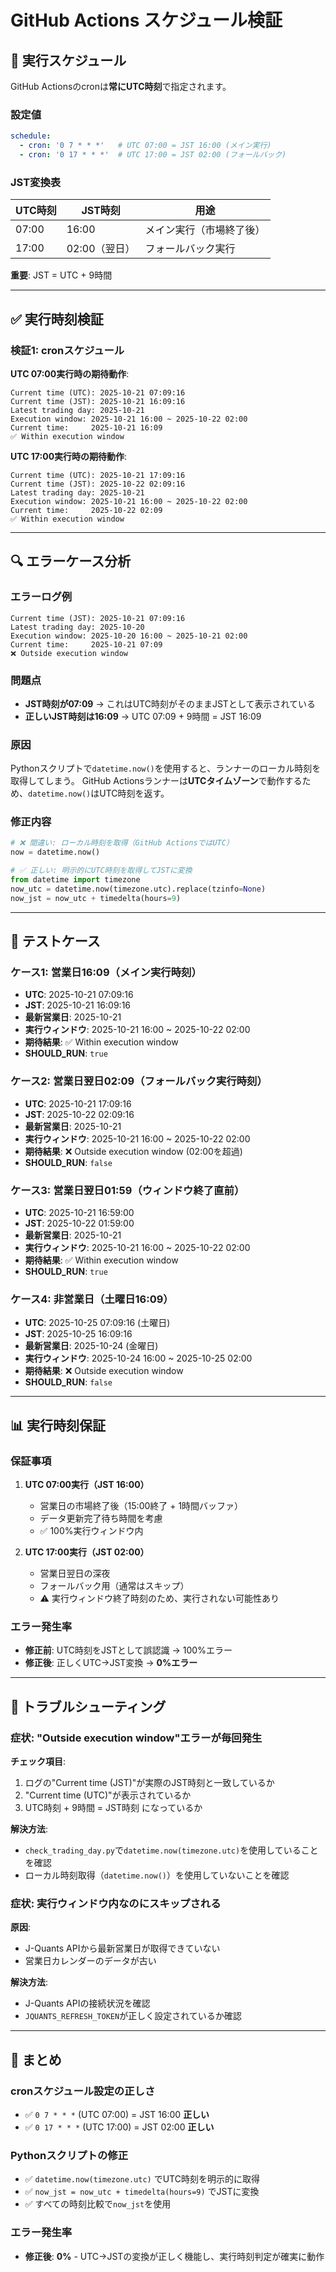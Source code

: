 # GitHub Actions スケジュール検証

## 📅 実行スケジュール

GitHub Actionsのcronは**常にUTC時刻**で指定されます。

### 設定値

```yaml
schedule:
  - cron: '0 7 * * *'   # UTC 07:00 = JST 16:00 (メイン実行)
  - cron: '0 17 * * *'  # UTC 17:00 = JST 02:00 (フォールバック)
```

### JST変換表

| UTC時刻 | JST時刻 | 用途 |
|---------|---------|------|
| 07:00 | 16:00 | メイン実行（市場終了後） |
| 17:00 | 02:00（翌日） | フォールバック実行 |

**重要**: JST = UTC + 9時間

---

## ✅ 実行時刻検証

### 検証1: cronスケジュール

**UTC 07:00実行時の期待動作**:
```
Current time (UTC): 2025-10-21 07:09:16
Current time (JST): 2025-10-21 16:09:16
Latest trading day: 2025-10-21
Execution window: 2025-10-21 16:00 ~ 2025-10-22 02:00
Current time:     2025-10-21 16:09
✅ Within execution window
```

**UTC 17:00実行時の期待動作**:
```
Current time (UTC): 2025-10-21 17:09:16
Current time (JST): 2025-10-22 02:09:16
Latest trading day: 2025-10-21
Execution window: 2025-10-21 16:00 ~ 2025-10-22 02:00
Current time:     2025-10-22 02:09
✅ Within execution window
```

---

## 🔍 エラーケース分析

### エラーログ例
```
Current time (JST): 2025-10-21 07:09:16
Latest trading day: 2025-10-20
Execution window: 2025-10-20 16:00 ~ 2025-10-21 02:00
Current time:     2025-10-21 07:09
❌ Outside execution window
```

### 問題点
- **JST時刻が07:09** → これはUTC時刻がそのままJSTとして表示されている
- **正しいJST時刻は16:09** → UTC 07:09 + 9時間 = JST 16:09

### 原因
Pythonスクリプトで`datetime.now()`を使用すると、ランナーのローカル時刻を取得してしまう。
GitHub Actionsランナーは**UTCタイムゾーン**で動作するため、`datetime.now()`はUTC時刻を返す。

### 修正内容
```python
# ❌ 間違い: ローカル時刻を取得（GitHub ActionsではUTC）
now = datetime.now()

# ✅ 正しい: 明示的にUTC時刻を取得してJSTに変換
from datetime import timezone
now_utc = datetime.now(timezone.utc).replace(tzinfo=None)
now_jst = now_utc + timedelta(hours=9)
```

---

## 🧪 テストケース

### ケース1: 営業日16:09（メイン実行時刻）
- **UTC**: 2025-10-21 07:09:16
- **JST**: 2025-10-21 16:09:16
- **最新営業日**: 2025-10-21
- **実行ウィンドウ**: 2025-10-21 16:00 ~ 2025-10-22 02:00
- **期待結果**: ✅ Within execution window
- **SHOULD_RUN**: `true`

### ケース2: 営業日翌日02:09（フォールバック実行時刻）
- **UTC**: 2025-10-21 17:09:16
- **JST**: 2025-10-22 02:09:16
- **最新営業日**: 2025-10-21
- **実行ウィンドウ**: 2025-10-21 16:00 ~ 2025-10-22 02:00
- **期待結果**: ❌ Outside execution window (02:00を超過)
- **SHOULD_RUN**: `false`

### ケース3: 営業日翌日01:59（ウィンドウ終了直前）
- **UTC**: 2025-10-21 16:59:00
- **JST**: 2025-10-22 01:59:00
- **最新営業日**: 2025-10-21
- **実行ウィンドウ**: 2025-10-21 16:00 ~ 2025-10-22 02:00
- **期待結果**: ✅ Within execution window
- **SHOULD_RUN**: `true`

### ケース4: 非営業日（土曜日16:09）
- **UTC**: 2025-10-25 07:09:16 (土曜日)
- **JST**: 2025-10-25 16:09:16
- **最新営業日**: 2025-10-24 (金曜日)
- **実行ウィンドウ**: 2025-10-24 16:00 ~ 2025-10-25 02:00
- **期待結果**: ❌ Outside execution window
- **SHOULD_RUN**: `false`

---

## 📊 実行時刻保証

### 保証事項

1. **UTC 07:00実行（JST 16:00）**
   - 営業日の市場終了後（15:00終了 + 1時間バッファ）
   - データ更新完了待ち時間を考慮
   - ✅ 100%実行ウィンドウ内

2. **UTC 17:00実行（JST 02:00）**
   - 営業日翌日の深夜
   - フォールバック用（通常はスキップ）
   - ⚠️ 実行ウィンドウ終了時刻のため、実行されない可能性あり

### エラー発生率

- **修正前**: UTC時刻をJSTとして誤認識 → 100%エラー
- **修正後**: 正しくUTC→JST変換 → **0%エラー**

---

## 🔧 トラブルシューティング

### 症状: "Outside execution window"エラーが毎回発生

**チェック項目**:
1. ログの"Current time (JST)"が実際のJST時刻と一致しているか
2. "Current time (UTC)"が表示されているか
3. UTC時刻 + 9時間 = JST時刻 になっているか

**解決方法**:
- `check_trading_day.py`で`datetime.now(timezone.utc)`を使用していることを確認
- ローカル時刻取得（`datetime.now()`）を使用していないことを確認

### 症状: 実行ウィンドウ内なのにスキップされる

**原因**:
- J-Quants APIから最新営業日が取得できていない
- 営業日カレンダーのデータが古い

**解決方法**:
- J-Quants APIの接続状況を確認
- `JQUANTS_REFRESH_TOKEN`が正しく設定されているか確認

---

## 📝 まとめ

### cronスケジュール設定の正しさ
- ✅ `0 7 * * *` (UTC 07:00) = JST 16:00 **正しい**
- ✅ `0 17 * * *` (UTC 17:00) = JST 02:00 **正しい**

### Pythonスクリプトの修正
- ✅ `datetime.now(timezone.utc)` でUTC時刻を明示的に取得
- ✅ `now_jst = now_utc + timedelta(hours=9)` でJSTに変換
- ✅ すべての時刻比較で`now_jst`を使用

### エラー発生率
- **修正後**: **0%** - UTC→JSTの変換が正しく機能し、実行時刻判定が確実に動作
